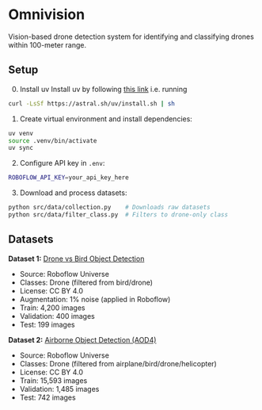 # Omnivision

Vision-based drone detection system for identifying and classifying drones within 100-meter range.

## Setup

0. Install uv
Install uv by following [this link](https://docs.astral.sh/uv/getting-started/installation/)
i.e. running
```bash
curl -LsSf https://astral.sh/uv/install.sh | sh
```

1. Create virtual environment and install dependencies:
```bash
uv venv
source .venv/bin/activate
uv sync
```

2. Configure API key in `.env`:
```bash
ROBOFLOW_API_KEY=your_api_key_here
```

3. Download and process datasets:
```bash
python src/data/collection.py    # Downloads raw datasets
python src/data/filter_class.py  # Filters to drone-only class
```

## Datasets

**Dataset 1:** [Drone vs Bird Object Detection](https://universe.roboflow.com/oleksandr-gorpynich/drone-vs-bird-object-detection-2fnnk/1)
- Source: Roboflow Universe
- Classes: Drone (filtered from bird/drone)
- License: CC BY 4.0
- Augmentation: 1% noise (applied in Roboflow)
- Train: 4,200 images
- Validation: 400 images
- Test: 199 images

**Dataset 2:** [Airborne Object Detection (AOD4)](https://universe.roboflow.com/oleksandr-gorpynich/airborne-object-detection-4-aod4-zaeoh/1)
- Source: Roboflow Universe
- Classes: Drone (filtered from airplane/bird/drone/helicopter)
- License: CC BY 4.0
- Train: 15,593 images
- Validation: 1,485 images
- Test: 742 images
